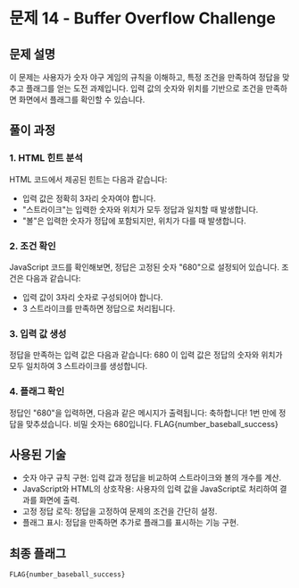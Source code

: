 # 문제 14 - Buffer Overflow Challenge

## 문제 설명
이 문제는 사용자가 숫자 야구 게임의 규칙을 이해하고, 특정 조건을 만족하여 정답을 맞추고 플래그를 얻는 도전 과제입니다. 입력 값의 숫자와 위치를 기반으로 조건을 만족하면 화면에서 플래그를 확인할 수 있습니다.

## 풀이 과정

### 1. HTML 힌트 분석
HTML 코드에서 제공된 힌트는 다음과 같습니다:
- 입력 값은 정확히 3자리 숫자여야 합니다.
- "스트라이크"는 입력한 숫자와 위치가 모두 정답과 일치할 때 발생합니다.
- "볼"은 입력한 숫자가 정답에 포함되지만, 위치가 다를 때 발생합니다.

### 2. 조건 확인
JavaScript 코드를 확인해보면, 정답은 고정된 숫자 "680"으로 설정되어 있습니다. 조건은 다음과 같습니다:
- 입력 값이 3자리 숫자로 구성되어야 합니다.
- 3 스트라이크를 만족하면 정답으로 처리됩니다.

### 3. 입력 값 생성
정답을 만족하는 입력 값은 다음과 같습니다:
680
이 입력 값은 정답의 숫자와 위치가 모두 일치하여 3 스트라이크를 생성합니다.

### 4. 플래그 확인
정답인 "680"을 입력하면, 다음과 같은 메시지가 출력됩니다:
축하합니다! 1번 만에 정답을 맞추셨습니다. 비밀 숫자는 680입니다.
FLAG{number_baseball_success}

## 사용된 기술
- 숫자 야구 규칙 구현: 입력 값과 정답을 비교하여 스트라이크와 볼의 개수를 계산.
- JavaScript와 HTML의 상호작용: 사용자의 입력 값을 JavaScript로 처리하여 결과를 화면에 출력.
- 고정 정답 로직: 정답을 고정하여 문제의 조건을 간단히 설정.
- 플래그 표시: 정답을 만족하면 추가로 플래그를 표시하는 기능 구현.

## 최종 플래그
```
FLAG{number_baseball_success}
```